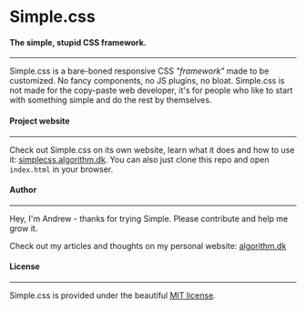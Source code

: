 # Simple.css

#### The simple, stupid CSS framework.
***

Simple.css is a bare-boned responsive CSS _"framework"_ made to be customized. No fancy components, no JS plugins, no bloat. Simple.css is not made for the copy-paste web developer, it's for people who like to start with something simple and do the rest by themselves.

#### Project website
***

Check out Simple.css on its own website, learn what it does and how to use it: [simplecss.algorithm.dk](http://simplecss.algorithm.dk).
You can also just clone this repo and open `index.html` in your browser.

#### Author

* * *

Hey, I'm Andrew - thanks for trying Simple. Please contribute and help me grow it.

Check out my articles and thoughts on my personal website: [algorithm.dk](http://algorithm.dk)

#### License

* * *

Simple.css is provided under the beautiful [MIT license](http://opensource.org/licenses/mit-license.php).
  

